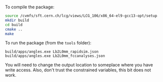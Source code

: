 To compile the package:
```bash
source /cvmfs/sft.cern.ch/lcg/views/LCG_106/x86_64-el9-gcc13-opt/setup.sh
mkdir build
cd build
cmake ..
make
```

To run the package (from the `tools` folder):
```
build/apps/angles.exe Lb2L0mm_rapidsim.json
build/apps/angles.exe Lb2L0mm_fccanalyses.json
```
You will need to change the output location to someplace where you have write access.
Also, don't trust the constrained variables, this bit does not work.
